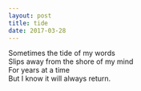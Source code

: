 ```yaml
---
layout: post
title: tide
date: 2017-03-28
---
```

Sometimes the tide of my words    
Slips away from the shore of my mind     
For years at a time    
But I know it will always return.    